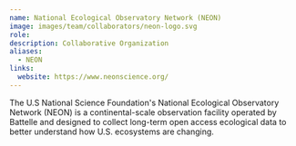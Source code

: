```yaml
---
name: National Ecological Observatory Network (NEON)
image: images/team/collaborators/neon-logo.svg
role: 
description: Collaborative Organization
aliases:
  - NEON
links:
  website: https://www.neonscience.org/
---
```


The U.S National Science Foundation's National Ecological Observatory Network (NEON) is a continental-scale observation facility operated by Battelle and designed to collect long-term open access ecological data to better understand how U.S. ecosystems are changing.
